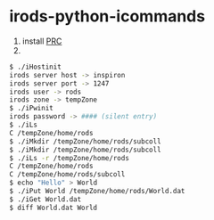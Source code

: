# irods-python-icommands

1. install [PRC](http://github.com/irods/python-irodsclient)
1.
```sh
$ ./iHostinit 
irods server host -> inspiron
irods server port -> 1247
irods user -> rods
irods zone -> tempZone
$ ./iPwinit 
irods password -> #### (silent entry)
$ ./iLs
C /tempZone/home/rods
$ ./iMkdir /tempZone/home/rods/subcoll
$ ./iMkdir /tempZone/home/rods/subcoll
$ ./iLs -r /tempZone/home/rods
C /tempZone/home/rods
C /tempZone/home/rods/subcoll
$ echo "Hello" > World
$ ./iPut World /tempZone/home/rods/World.dat
$ ./iGet World.dat
$ diff World.dat World
```
